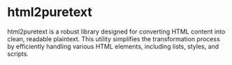 # html2puretext
html2puretext is a robust library designed for converting HTML content into clean, readable plaintext. This utility simplifies the transformation process by efficiently handling various HTML elements, including lists, styles, and scripts. 
